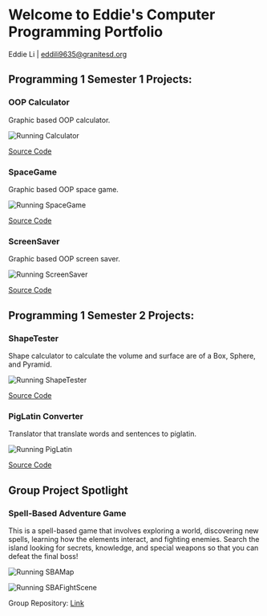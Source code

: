 # Welcome to Eddie's Computer Programming Portfolio
Eddie Li | eddili9635@granitesd.org

## Programming 1 Semester 1 Projects:

### OOP Calculator

Graphic based OOP calculator.

![Running Calculator](https://github.com/EddieLi24/Programming1Portfolio2A/blob/gh-pages/images/Calc.png?raw=true)

[Source Code](https://github.com/EddieLi24/Programming1Portfolio2A/tree/gh-pages/src/calculator)

### SpaceGame

Graphic based OOP space game.

![Running SpaceGame](https://github.com/EddieLi24/Programming1Portfolio2A/blob/gh-pages/images/SpaceGame.png?raw=true)

[Source Code](https://github.com/EddieLi24/Programming1Portfolio2A/tree/gh-pages/src/spacegame)

### ScreenSaver

Graphic based OOP screen saver.

![Running ScreenSaver](https://github.com/EddieLi24/Programming1Portfolio2A/blob/gh-pages/images/ScreenSaver.png?raw=true)

[Source Code](https://github.com/EddieLi24/Programming1Portfolio2A/tree/gh-pages/src/screensaver)

## Programming 1 Semester 2 Projects:

### ShapeTester

Shape calculator to calculate the volume and surface are of a Box, Sphere, and Pyramid.

![Running ShapeTester](https://github.com/EddieLi24/Programming1Portfolio2A/blob/gh-pages/images/ShapeTester.png?raw=true)

[Source Code](https://github.com/EddieLi24/Programming1Portfolio2A/tree/gh-pages/src/shapetester)

### PigLatin Converter

Translator that translate words and sentences to piglatin.

![Running PigLatin](https://github.com/EddieLi24/Programming1Portfolio2A/blob/gh-pages/images/PigLatin.png?raw=true)

[Source Code](https://github.com/EddieLi24/Programming1Portfolio2A/tree/gh-pages/src/piglatin)

## Group Project Spotlight

### Spell-Based Adventure Game
This is a spell-based game that involves exploring a world, discovering new spells, learning how the elements interact, and fighting enemies. Search the island looking for secrets, knowledge, and special weapons so that you can defeat the final boss!

![Running SBAMap](https://github.com/EddieLi24/Programming1Portfolio2A/blob/gh-pages/images/SBAMap.png?raw=true)

![Running SBAFightScene](https://github.com/EddieLi24/Programming1Portfolio2A/blob/gh-pages/images/SBAFightScene.png?raw=true)

Group Repository: [Link](https://github.com/MisterNo0ne/PythonGroupTwoA2Prog)
